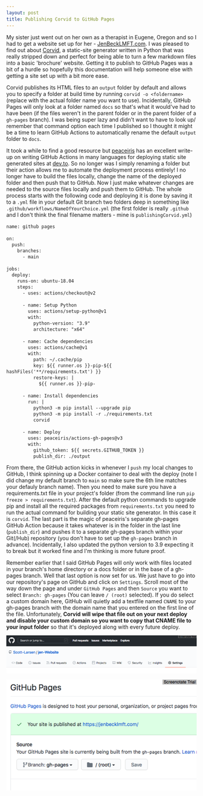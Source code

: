 ```yaml
---
layout: post
title: Publishing Corvid to GitHub Pages
---
```


My sister just went out on her own as a therapist in Eugene, Oregon and so I had to get a website set up for her - [JenBeckLMFT.com](http://www.JenBeckLMFT.com). I was pleased to find out about [Corvid](https://github.com/di/corvid), a static-site generator written in Python that was really stripped down and perfect for being able to turn a few markdown files into a basic 'brochure' website. Getting it to publish to GitHub Pages was a bit of a hurdle so hopefully this documentation will help someone else with getting a site set up with a bit more ease.

Corvid publishes its HTML files to an `output` folder by default and allows you to specify a folder at build time by running `corvid -o <foldername>` (replace <foldername> with the actual folder name you want to use). Incidentally, GitHub Pages will only look at a folder named `docs` so that's what it would've had to have been (if the files weren't in the parent folder or in the parent folder of a `gh-pages` branch). I was being super lazy and didn't want to have to look up/ remember that command option each time I published so I thought it might be a time to learn GitHub Actions to automatically rename the default `output` folder to `docs`.

It took a while to find a good resource but [peaceiris](https://twitter.com/piris314) has an excellent write-up on writing GitHub Actions in many languages for deploying static site generated sites at [dev.to](https://dev.to/peaceiris/deploy-to-github-pages-with-github-actions-for-static-site-generator-1mo6). So no longer was I simply renaming a folder but their action allows me to automate the deployment process entirely! I no longer have to build the files locally, change the name of the deployed folder and then push that to GitHub. Now I just make whatever changes are needed to the source files locally and push them to GitHub. The whole process starts with the following code and deploying it is done by saving it to a `.yml` file in your default Git branch two folders deep in something like `.github/workflows/NameOfYourChoice.yml` (the first folder is really `.github` and I don't think the final filename matters - mine is `publishingCorvid.yml`)

```
name: github pages

on:
  push:
    branches:
      - main

jobs:
  deploy:
    runs-on: ubuntu-18.04
    steps:
      - uses: actions/checkout@v2

      - name: Setup Python
        uses: actions/setup-python@v1
        with:
          python-version: "3.9"
          architecture: "x64"

      - name: Cache dependencies
        uses: actions/cache@v1
        with:
          path: ~/.cache/pip
          key: ${{ runner.os }}-pip-${{ hashFiles('**/requirements.txt') }}
          restore-keys: |
            ${{ runner.os }}-pip-

      - name: Install dependencies
        run: |
          python3 -m pip install --upgrade pip
          python3 -m pip install -r ./requirements.txt
          corvid

      - name: Deploy
        uses: peaceiris/actions-gh-pages@v3
        with:
          github_token: ${{ secrets.GITHUB_TOKEN }}
          publish_dir: ./output
```

From there, the GitHub action kicks in whenever I `push` my local changes to GitHub, I think spinning up a Docker container to deal with the deploy (note I did change my default branch to `main` so make sure the 6th line matches your defauly branch name). Then you need to make sure you have a requirements.txt file in your project's folder (from the command line run `pip freeze > requirements.txt`). After the default python commands to upgrade pip and install all the required packages from `requirements.txt` you need to run the actual command for building your static site generator. In this case it is `corvid`. The last part is the magic of peaceiris's separate gh-pages GitHub Action because it takes whatever is in the folder in the last line (`publish_dir`) and pushes it to a separate gh-pages branch within your Git(/Hub) repository (you don't have to set up the `gh-pages` branch in advance). Incidentally, I also updated the python version to 3.9 expecting it to break but it worked fine and I'm thinking is more future proof.

Remember earlier that I said GitHub Pages will only work with files located in your branch's home directory or a docs folder or in the base of a gh-pages branch. Well that last option is now set for us. We just have to go into our repository's page on GitHub and click on `Settings`. Scroll most of the way down the page and under `GitHub Pages` and then `Source` you want to select `Branch: gh-pages` (You can leave `/ (root)` selected). If you do select a custom domain here, GitHub will quietly add a textfile named `CNAME` to your gh-pages branch with the domain name that you entered on the first line of the file. Unfortunately, **Corvid will wipe that file out on your next deploy and disable your custom domain so you want to copy that CNAME file to your input folder** so that it's deployed along with every future deploy.

![GitHub Repository Settings](/images/GitHub-Repository-Settings.png "GitHub Repository Settings Tab")

![GitHub Pages Branch Setting](/images/GitHub-Pages-Branch.png "GitHub Pages Branch Setting")
